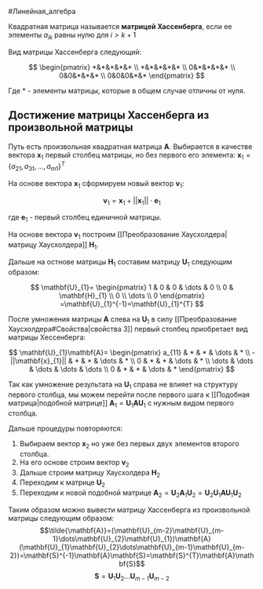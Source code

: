 #Линейная_алгебра

Квадратная матрица называется **матрицей Хассенберга**, если ее элементы $a_{ik}$ равны нулю для $i>k+1$

Вид матрицы Хассенберга следующий:

$$
\begin{pmatrix}
	*&*&*&*&* \\ *&*&*&*&*  \\ 0&*&*&*&* \\ 0&0&*&*&* \\ 0&0&0&*&*
\end{pmatrix}
$$

Где * - элементы матрицы, которые в общем случае отличны от нуля.

## Достижение матрицы Хассенберга из произвольной матрицы

Путь есть произвольная квадратная матрица $\mathbf{A}$. Выбирается в качестве вектора $\mathbf{x}_{1}$ первый столбец матрицы, но без первого его элемента: $\mathbf{x}_{1}=\{a_{21},a_{31},\dots,a_{m1}\}^{T}$

На основе вектора $\mathbf{x}_{1}$ сформируем новый вектор $\mathbf{v}_{1}$:

$$\mathbf{v}_{1}=\mathbf{x}_{1}+||\mathbf{x}_{1}||\cdot\mathbf{e}_{1}$$

где $\mathbf{e}_{1}$ - первый столбец единичной матрицы.

На основе вектора $\mathbf{v}_{1}$ построим [[Преобразование Хаусхолдера|матрицу Хаусхолдера]] $\mathbf{H}_{1}$.

Дальше на остнове матрицы $\mathbf{H}_{1}$ составим матрицу $\mathbf{U}_{1}$ следующим образом:

$$
\mathbf{U}_{1}=
\begin{pmatrix}
  1 & 0 & 0 & \dots & 0 \\ 0 & \mathbf{H}_{1} \\ 0 \\ \dots \\ 0
\end{pmatrix}
=\mathbf{U}_{1}^{-1}=\mathbf{U}_{1}^{T}
$$

После умножения матрицы $\mathbf{A}$ слева на $\mathbf{U}_{1}$ в силу [[Преобразование Хаусхолдера#Свойства|свойства 3]] первый столбец приобретает вид матрицы Хессенберга:

$$
\mathbf{U}_{1}\mathbf{A}=
\begin{pmatrix}
a_{11} & * & * & \dots & * \\ -||\mathbf{x}_{1}|| & * & * & \dots & * \\ 0 & * & * & \dots & * \\ \dots & \dots & \dots & \dots & \dots \\ 0 & * & * & \dots & *
\end{pmatrix}
$$

Так как умножение результата на $\mathbf{U}_{1}$ справа не влияет на структуру первого столбца, мы можем перейти после первого шага к [[Подобная матрица|подобной матрице]] $\mathbf{A}_{1}=\mathbf{U}_{1}\mathbf{A}\mathbf{U}_{1}$ с нужным видом первого столбца.

Дальше процедуры повторяются:
1. Выбираем вектор $\mathbf{x}_{2}$ но уже без первых двух элементов второго столбца.
2. На его основе строим вектор $\mathbf{v}_{2}$
3. Дальше строим матрицу Хаусхолдера $\mathbf{H}_{2}$
4. Переходим к матрице $\mathbf{U}_{2}$
5. Переходим к новой подобной матрице $\mathbf{A}_{2}=\mathbf{U}_{2}\mathbf{A}_{1}\mathbf{U}_{2}=\mathbf{U}_{2}\mathbf{U}_{1}\mathbf{A}\mathbf{U}_{1}\mathbf{U}_{2}$

Таким образом можно вывести матрицу Хассенберга из произвольной матрицы следующим образом:
$$\tilde{\mathbf{A}}=(\mathbf{U}_{m-2}\mathbf{U}_{m-1}\dots\mathbf{U}_{2}\mathbf{U}_{1})\mathbf{A}(\mathbf{U}_{1}\mathbf{U}_{2}\dots\mathbf{U}_{m-1}\mathbf{U}_{m-2})=\mathbf{S}^{-1}\mathbf{A}\mathbf{S}=\mathbf{S}^{T}\mathbf{A}\mathbf{S}$$
$$\mathbf{S}=\mathbf{U}_{1}\mathbf{U}_{2}\dots\mathbf{U}_{m-1}\mathbf{U}_{m-2}$$
